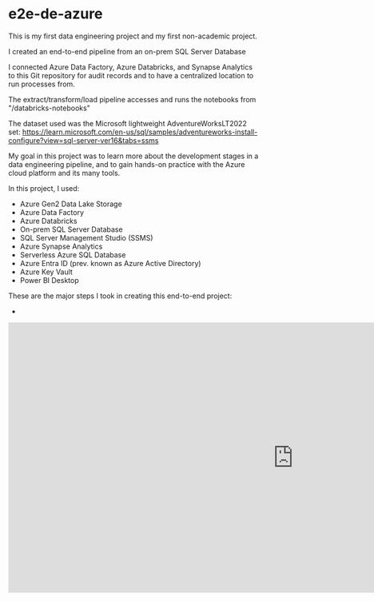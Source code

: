 # e2e-de-azure

This is my first data engineering project and my first non-academic project.

I created an end-to-end pipeline from an on-prem SQL Server Database

I connected Azure Data Factory, Azure Databricks, and Synapse Analytics to this Git repository for audit records and to have a centralized location to run processes from.

The extract/transform/load pipeline accesses and runs the notebooks from "/databricks-notebooks"

The dataset used was the Microsoft lightweight AdventureWorksLT2022 set: https://learn.microsoft.com/en-us/sql/samples/adventureworks-install-configure?view=sql-server-ver16&tabs=ssms

My goal in this project was to learn more about the development stages in a data engineering pipeline, and to gain hands-on practice with the Azure cloud platform and its many tools.

In this project, I used:

- Azure Gen2 Data Lake Storage
- Azure Data Factory
- Azure Databricks
- On-prem SQL Server Database
- SQL Server Management Studio (SSMS)
- Azure Synapse Analytics
- Serverless Azure SQL Database
- Azure Entra ID (prev. known as Azure Active Directory)
- Azure Key Vault
- Power BI Desktop

These are the major steps I took in creating this end-to-end project:

- 

<iframe title="pbi-e2e-de" width="1140" height="541.25" src="https://app.powerbi.com/reportEmbed?reportId=1acf642e-4e67-4e62-bc9f-23ced8921180&autoAuth=true&ctid=61dc8969-454c-42ba-8bac-44f842fcbc7f" frameborder="0" allowFullScreen="true"></iframe>
